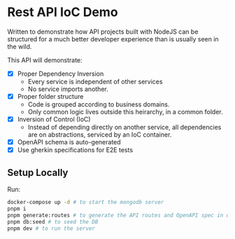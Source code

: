 # Rest API IoC Demo

Written to demonstrate how API projects built with NodeJS can be structured for a much better developer experience than is usually seen in the wild.

This API will demonstrate:

- [x] Proper Dependency Inversion
  - Every service is independent of other services
  - No service imports another.
- [x] Proper folder structure
  - Code is grouped according to business domains. 
  - Only common logic lives outside this heirarchy, in a common folder.
- [x] Inversion of Control (IoC)
  - Instead of depending directly on another service, all dependencies are on abstractions, serviced by an IoC container.
- [x] OpenAPI schema is auto-generated
- [x] Use gherkin specifications for E2E tests

## Setup Locally

Run:

```sh
docker-compose up -d # to start the mongodb server
pnpm i
pnpm generate:routes # to generate the API routes and OpenAPI spec in dist/swagger.json
pnpm db:seed # to seed the DB
pnpm dev # to run the server
```
